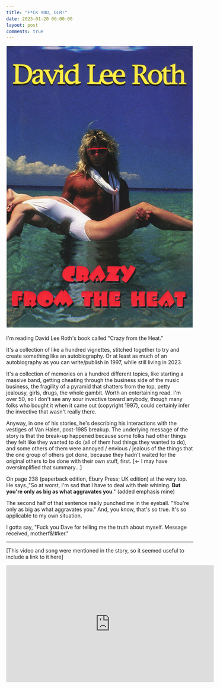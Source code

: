 ```yaml
---
title: "F*CK YOU, DLR!"
date: 2023-01-20 06:00:00
layout: post
comments: true
---
```



<img src="/images/CFTH-DLR.png" alt="Cropped photo of DLR's book cover Crazy from the Heat, copyright 1997">

I'm reading David Lee Roth's book called "Crazy from the Heat."

It's a collection of like a hundred vignettes, stitched together to try and create something like an autobiography. Or at least as much of an autobiography as you can write/publish in 1997, while still living in 2023. 

It's a collection of memories on a hundred different topics, like starting a massive band, getting cheating through the business side of the music business, the fragility of a pyramid that shatters from the top, petty jealousy, girls, drugs, the whole gambit. Worth an entertaining read. I'm over 50, so I don't see any sour invective toward anybody, though many folks who bought it when it came out (copyright 1997), could certainly infer the invective that wasn't really there.

Anyway, in one of his stories, he's describing his interactions with the vestiges of Van Halen, post-1985 breakup. The underlying message of the story is that the break-up happened because some folks had other things they felt like they wanted to do (all of them had things they wanted to do), and some others of them were annoyed / envious / jealous of the things that the one group of others got done, because they hadn't waited for the original others to be done with their own stuff, first. [<- I may have oversimplified that summary...]

On page 238 (paperback edition, Ebury Press; UK edition) at the very top. He says.,"So at worst, I'm sad that I have to deal with their whining. **But you're only as big as what aggravates you**." (added emphasis mine)

The second half of that sentence really punched me in the eyeball. "You're only as big as what aggravates you." And, you know, that's so true. It's so applicable to my own situation.

I gotta say, "Fuck you Dave for telling me the truth about myself. Message received, motherf&!#ker." 

---

[This video and song were mentioned in the story, so it seemed useful to include a link to it here]

<iframe width="560" height="315" src="https://www.youtube.com/embed/erzVPAMmKOg" title="YouTube video player" frameborder="0" allow="accelerometer; autoplay; clipboard-write; encrypted-media; gyroscope; picture-in-picture; web-share" allowfullscreen></iframe>
